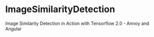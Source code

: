 # ImageSimilarityDetection
Image Similarity Detection in Action with Tensorflow 2.0 - Annoy and Angular
